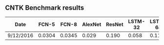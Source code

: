 ## CNTK Benchmark results


| Date      | FCN-5 | FCN-8 | AlexNet | ResNet | LSTM-32 | LSTM-64 |
|-----------|-------|-------|---------|--------|---------|---------|
| 9/12/2016 | 0.0304 | 0.0345 | 0.029   | 0.190  |  0.058  | 0.113   |

